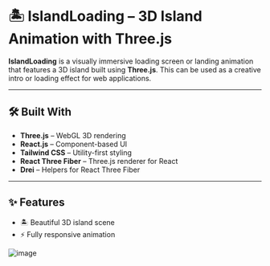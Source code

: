 # 🏝️ IslandLoading – 3D Island Animation with Three.js

**IslandLoading** is a visually immersive loading screen or landing animation that features a 3D island built using **Three.js**. This can be used as a creative intro or loading effect for web applications.

---

## 🛠️ Built With

- **Three.js** – WebGL 3D rendering
- **React.js** – Component-based UI
- **Tailwind CSS** – Utility-first styling
- **React Three Fiber** – Three.js renderer for React
- **Drei** – Helpers for React Three Fiber

---

## ✨ Features

- 🏝️ Beautiful 3D island scene
- ⚡ Fully responsive animation

![image](https://github.com/user-attachments/assets/5e0cf824-0b4c-4f51-8521-bc8432345dea)
